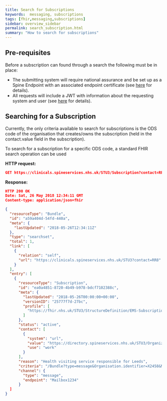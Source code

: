 ```yaml
---
title: Search for Subscriptions
keywords:  messaging, subscriptions
tags: [fhir,messaging,subscriptions]
sidebar: overview_sidebar
permalink: search_subscription.html
summary: "How to search for subscriptions"
---
```


## Pre-requisites ##

Before a subscription can found through a search the following must be in place:

- The submitting system will require national assurance and be set up as a Spine Endpoint with an associated endpoint certificate (see [here](https://developer.nhs.uk/apis/spine-core/build_endpoints.html) for details).
- All requests will include a JWT with information about the requesting system and user (see [here](https://developer.nhs.uk/apis/spine-core/security_jwt.html) for details).

## Searching for a Subscription ##

Currently, the only criteria available to search for subscriptions is the ODS code of the organisation that creates/owns the subscription (held in the contact.value field in the subscription).

To search for a subscription for a specific ODS code, a standard FHIR search operation can be used

**HTTP request:**

```json
GET https://clinicals.spineservices.nhs.uk/STU3/Subscription?contact=RR8
```

**Response:**

```json
HTTP 200 OK
Date: Sat, 26 May 2018 12:34:11 GMT
Content-type: application/json+fhir

{
  "resourceType": "Bundle",
  "id": "a59a404d-54fd-440a",
  "meta": {
    "lastUpdated": "2018-05-26T12:34:11Z"
  },
  "type": "searchset",
  "total": 1,
  "link": [
    {
      "relation": "self",
      "url": "https://clinicals.spineservices.nhs.uk/STU3?contact=RR8"
    }
  ],
  "entry": [
    {
      "resourceType": "Subscription",
      "id": "ea0a4851-8720-4b49-b978-bdcf7102388c",
      "meta": {
        "lastUpdated": "2018-05-26T00:00:00+00:00",
        "versionID": "25777f7d-27bc",
        "profile": [
          "https://fhir.nhs.uk/STU3/StructureDefinition/EMS-Subscription-1"
        ]
      },
      "status": "active",
      "contact": [
        {
          "system": "url",
          "value": "https://directory.spineservices.nhs.uk/STU3/Organization/RR8",
          "use": "work"
        }
      ],
      "reason": "Health visiting service responsible for Leeds",
      "criteria": "/Bundle?type=message&Organisation.identifier=X2458&MessageHeader.event=PDS001&MessageHeader.event=PDS002&MessageHeader.event=PDS003&MessageHeader.event=PDS004",
      "channel": {
        "type": "message",
        "endpoint": "Mailbox1234"
      }
  ]
}
```

